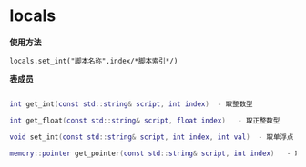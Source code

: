 # locals

**使用方法**

```features
locals.set_int("脚本名称",index/*脚本索引*/)

```

**表成员**
```lua

int get_int(const std::string& script, int index)  - 取整数型

int get_float(const std::string& script, float index)   - 取正整数型

void set_int(const std::string& script, int index, int val)  - 取单浮点（小数型）

memory::pointer get_pointer(const std::string& script, int index)   - 取全局变量的地址

```
